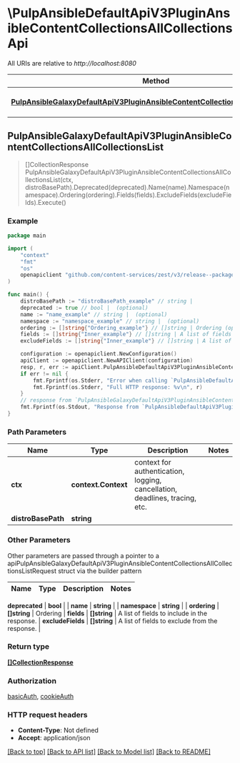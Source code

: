 # \PulpAnsibleDefaultApiV3PluginAnsibleContentCollectionsAllCollectionsApi

All URIs are relative to *http://localhost:8080*

Method | HTTP request | Description
------------- | ------------- | -------------
[**PulpAnsibleGalaxyDefaultApiV3PluginAnsibleContentCollectionsAllCollectionsList**](PulpAnsibleDefaultApiV3PluginAnsibleContentCollectionsAllCollectionsApi.md#PulpAnsibleGalaxyDefaultApiV3PluginAnsibleContentCollectionsAllCollectionsList) | **Get** /pulp_ansible/galaxy/default/api/v3/plugin/ansible/content/{distro_base_path}/collections/all-collections/ | 



## PulpAnsibleGalaxyDefaultApiV3PluginAnsibleContentCollectionsAllCollectionsList

> []CollectionResponse PulpAnsibleGalaxyDefaultApiV3PluginAnsibleContentCollectionsAllCollectionsList(ctx, distroBasePath).Deprecated(deprecated).Name(name).Namespace(namespace).Ordering(ordering).Fields(fields).ExcludeFields(excludeFields).Execute()





### Example

```go
package main

import (
    "context"
    "fmt"
    "os"
    openapiclient "github.com/content-services/zest/v3/release--package-name&#x3D;zest"
)

func main() {
    distroBasePath := "distroBasePath_example" // string | 
    deprecated := true // bool |  (optional)
    name := "name_example" // string |  (optional)
    namespace := "namespace_example" // string |  (optional)
    ordering := []string{"Ordering_example"} // []string | Ordering (optional)
    fields := []string{"Inner_example"} // []string | A list of fields to include in the response. (optional)
    excludeFields := []string{"Inner_example"} // []string | A list of fields to exclude from the response. (optional)

    configuration := openapiclient.NewConfiguration()
    apiClient := openapiclient.NewAPIClient(configuration)
    resp, r, err := apiClient.PulpAnsibleDefaultApiV3PluginAnsibleContentCollectionsAllCollectionsApi.PulpAnsibleGalaxyDefaultApiV3PluginAnsibleContentCollectionsAllCollectionsList(context.Background(), distroBasePath).Deprecated(deprecated).Name(name).Namespace(namespace).Ordering(ordering).Fields(fields).ExcludeFields(excludeFields).Execute()
    if err != nil {
        fmt.Fprintf(os.Stderr, "Error when calling `PulpAnsibleDefaultApiV3PluginAnsibleContentCollectionsAllCollectionsApi.PulpAnsibleGalaxyDefaultApiV3PluginAnsibleContentCollectionsAllCollectionsList``: %v\n", err)
        fmt.Fprintf(os.Stderr, "Full HTTP response: %v\n", r)
    }
    // response from `PulpAnsibleGalaxyDefaultApiV3PluginAnsibleContentCollectionsAllCollectionsList`: []CollectionResponse
    fmt.Fprintf(os.Stdout, "Response from `PulpAnsibleDefaultApiV3PluginAnsibleContentCollectionsAllCollectionsApi.PulpAnsibleGalaxyDefaultApiV3PluginAnsibleContentCollectionsAllCollectionsList`: %v\n", resp)
}
```

### Path Parameters


Name | Type | Description  | Notes
------------- | ------------- | ------------- | -------------
**ctx** | **context.Context** | context for authentication, logging, cancellation, deadlines, tracing, etc.
**distroBasePath** | **string** |  | 

### Other Parameters

Other parameters are passed through a pointer to a apiPulpAnsibleGalaxyDefaultApiV3PluginAnsibleContentCollectionsAllCollectionsListRequest struct via the builder pattern


Name | Type | Description  | Notes
------------- | ------------- | ------------- | -------------

 **deprecated** | **bool** |  | 
 **name** | **string** |  | 
 **namespace** | **string** |  | 
 **ordering** | **[]string** | Ordering | 
 **fields** | **[]string** | A list of fields to include in the response. | 
 **excludeFields** | **[]string** | A list of fields to exclude from the response. | 

### Return type

[**[]CollectionResponse**](CollectionResponse.md)

### Authorization

[basicAuth](../README.md#basicAuth), [cookieAuth](../README.md#cookieAuth)

### HTTP request headers

- **Content-Type**: Not defined
- **Accept**: application/json

[[Back to top]](#) [[Back to API list]](../README.md#documentation-for-api-endpoints)
[[Back to Model list]](../README.md#documentation-for-models)
[[Back to README]](../README.md)

